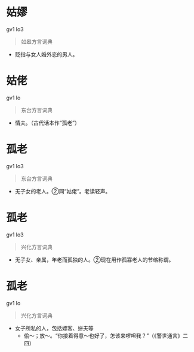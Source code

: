 # 姑嫪
gv1 lo3
> 如皋方言词典
- 贬指与女人婚外恋的男人。

# 姑佬
gv1 lo
> 东台方言词典
- 情夫。（古代话本作“孤老”）

# 孤老
gv1 lo3
> 东台方言词典
- 无子女的老人。②同“姑佬”。老读轻声。

# 孤老
gv1 lo3
> 兴化方言词典
- 无子女、亲属，年老而孤独的人。②现在用作孤寡老人的节缩称谓。

# 孤老
gv1 lo
> 兴化方言词典
- 女子所私的人，包括嫖客、姘夫等
  - 偷～；放～。“你接着得意～也好了，怎该来啰唣我？”（《警世通言》二四）

